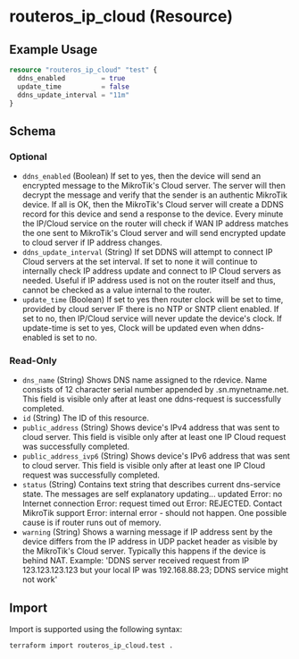 # routeros_ip_cloud (Resource)


## Example Usage
```terraform
resource "routeros_ip_cloud" "test" {
  ddns_enabled         = true
  update_time          = false
  ddns_update_interval = "11m"
}
```

<!-- schema generated by tfplugindocs -->
## Schema

### Optional

- `ddns_enabled` (Boolean) If set to yes, then the device will send an encrypted message to the MikroTik's Cloud server. The server will then decrypt the message and verify that the sender is an authentic MikroTik device. If all is OK, then the MikroTik's Cloud server will create a DDNS record for this device and send a response to the device. Every minute the IP/Cloud service on the router will check if WAN IP address matches the one sent to MikroTik's Cloud server and will send encrypted update to cloud server if IP address changes.
- `ddns_update_interval` (String) If set DDNS will attempt to connect IP Cloud servers at the set interval. If set to none it will continue to internally check IP address update and connect to IP Cloud servers as needed. Useful if IP address used is not on the router itself and thus, cannot be checked as a value internal to the router.
- `update_time` (Boolean) If set to yes then router clock will be set to time, provided by cloud server IF there is no NTP or SNTP client enabled. If set to no, then IP/Cloud service will never update the device's clock. If update-time is set to yes, Clock will be updated even when ddns-enabled is set to no.

### Read-Only

- `dns_name` (String) Shows DNS name assigned to the rdevice. Name consists of 12 character serial number appended by .sn.mynetname.net. This field is visible only after at least one ddns-request is successfully completed.
- `id` (String) The ID of this resource.
- `public_address` (String) Shows device's IPv4 address that was sent to cloud server. This field is visible only after at least one IP Cloud request was successfully completed.
- `public_address_ivp6` (String) Shows device's IPv6 address that was sent to cloud server. This field is visible only after at least one IP Cloud request was successfully completed.
- `status` (String) Contains text string that describes current dns-service state. The messages are self explanatory  updating... updated Error: no Internet connection Error: request timed out Error: REJECTED. Contact MikroTik support Error: internal error - should not happen. One possible cause is if router runs out of memory.
- `warning` (String) Shows a warning message if IP address sent by the device differs from the IP address in UDP packet header as visible by the MikroTik's Cloud server. Typically this happens if the device is behind NAT. Example: 'DDNS server received request from IP 123.123.123.123 but your local IP was 192.168.88.23; DDNS service might not work'

## Import
Import is supported using the following syntax:
```shell
terraform import routeros_ip_cloud.test .
```
